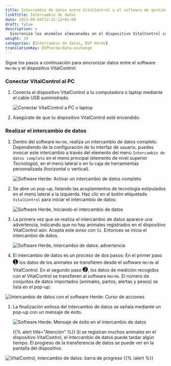 ```yaml
---
title: Intercambio de datos entre VitalControl y el software de gestión de ganado Herde
linkTitle: Intercambio de datos
date: 2023-08-04T12:22:12+02:00
draft: false
description: >
  Sincroniza los animales almacenados en el dispositivo VitalControl con los animales gestionados por el software *Herde* y transfiere los valores medidos registrados con el dispositivo VitalControl al software *Herde*.
weight: 20
categorías: [Intercambio de datos, DSP Herde]
translationKey: DSPherde/data-exchange
---
```

Sigue los pasos a continuación para sincronizar datos entre el software `Herde` y el dispositivo VitalControl:

### Conectar VitalControl al PC

1. Conecta el dispositivo VitalControl a tu computadora o laptop mediante el cable USB suministrado.

   ![Conectar VitalControl a PC o laptop](/images/synchronisation/connect-to-pc.svg "Conectar VitalControl al PC")

1. Asegúrate de que tu dispositivo VitalControl esté encendido.

### Realizar el intercambio de datos

1. Dentro del software `Herde`, realiza un intercambio de datos completo. Dependiendo de la configuración de tu interfaz de usuario, puedes invocar este intercambio a través del elemento del menú `Intercambio de datos completo` en el menú principal (elemento de nivel superior _Tecnología_), en el menú lateral o en tu caja de herramientas personalizada (horizontal o vertical).

   ![Software Herde: Activar un intercambio de datos completo](../screenshots/data-exchange.png "Herde: Activar intercambio de datos")

1. Se abre un pop-up, listando las acoplamientos de tecnología estipulados en el menú lateral a la izquierda. Haz clic en el botón etiquetado `VitalControl` para iniciar el intercambio de datos:

   ![Software Herde, Iniciando el intercambio de datos](../screenshots/start-transfer.png "Herde: Iniciar intercambio de datos")

1. La primera vez que se realiza el intercambio de datos aparece una advertencia, indicando que no hay animales registrados en el dispositivo VitalControl aún. Acepta este aviso con `Sí`. Entonces se inicia el intercambio de datos.

   ![Software Herde, intercambio de datos: advertencia](../screenshots/warning.png "Intercambio de datos: advertencia")

1. El intercambio de datos es un proceso de dos pasos: En el primer paso <span style="font-size: 140%">➊</span> los datos de los animales se transfieren desde el software `Herde` al VitalControl. En el segundo paso <span style="font-size: 140%">➋</span>, los datos de medición recogidos con el VitalControl se transfieren al software `Herde`. El número de conjuntos de datos importados (animales, partos, alertas y pesos) se lista en el pop-up:

![Intercambio de datos con el software Herde: Curso de acciones](../screenshots/data-transfer.png "Intercambio de datos: Curso de acciones")

1. La finalización exitosa del intercambio de datos se señala mediante un pop-up con un mensaje de éxito.

   ![Software Herde: Mensaje de éxito en el intercambio de datos](../screenshots/success-message.png "Herde: Mensaje de éxito en el intercambio de datos")

    {{% alert title="Atención" %}}
Si se registran muchos animales en el dispositivo VitalControl, el intercambio de datos puede tardar algún tiempo. El progreso de la transferencia de datos se puede ver en la pantalla del dispositivo.

![VitalControl, intercambio de datos: barra de progreso](../../vcsynchronizer/images/import-animals/data-transfer.png "VitalControl: barra de progreso en el intercambio de datos")
    {{% /alert %}}
